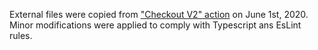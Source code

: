 External files were copied from ["Checkout V2" action](https://github.com/actions/checkout/tree/master/src) on June 1st, 2020.
Minor modifications were applied to comply with Typescript ans EsLint rules.  
